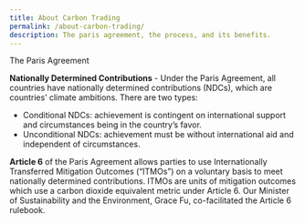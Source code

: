 ```yaml
---
title: About Carbon Trading
permalink: /about-carbon-trading/
description: The paris agreement, the process, and its benefits.
---
```

The Paris Agreement <br>

**Nationally Determined Contributions** - Under the Paris Agreement, all countries have nationally determined contributions (NDCs), which are countries’ climate ambitions. There are two types:

* Conditional NDCs: achievement is contingent on international support and circumstances being in the country’s favor.
* Unconditional NDCs: achievement must be without international aid and independent of circumstances.

**Article 6** of the Paris Agreement allows parties to use Internationally Transferred Mitigation Outcomes (“ITMOs”) on a voluntary basis to meet nationally determined contributions. ITMOs are units of mitigation outcomes which use a carbon dioxide equivalent metric under Article 6. Our Minister of Sustainability and the Environment, Grace Fu, co-facilitated the Article 6 rulebook.